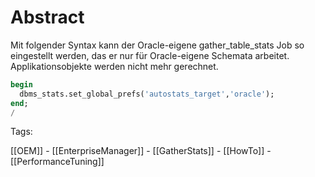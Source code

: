 # Abstract

Mit folgender Syntax kann der Oracle-eigene gather_table_stats Job so eingestellt werden, das er nur für Oracle-eigene Schemata arbeitet.
Applikationsobjekte werden nicht mehr gerechnet.

```sql
begin
  dbms_stats.set_global_prefs('autostats_target','oracle');
end;
/
```

Tags:

[[OEM]] - [[EnterpriseManager]] - [[GatherStats]] - [[HowTo]] - [[PerformanceTuning]]
